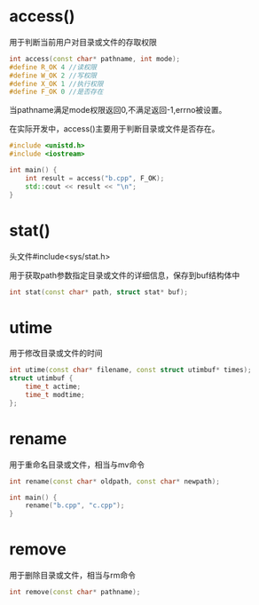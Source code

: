 # access()
用于判断当前用户对目录或文件的存取权限
```cpp
int access(const char* pathname, int mode);
#define R_OK 4 //读权限
#define W_OK 2 //写权限
#define X_OK 1 //执行权限
#define F_OK 0 //是否存在
```
当pathname满足mode权限返回0,不满足返回-1,errno被设置。

在实际开发中，access()主要用于判断目录或文件是否存在。
```cpp
#include <unistd.h>
#include <iostream>

int main() {
    int result = access("b.cpp", F_OK);
    std::cout << result << "\n";
}
```

# stat()
头文件#include<sys/stat.h>

用于获取path参数指定目录或文件的详细信息，保存到buf结构体中
```cpp
int stat(const char* path, struct stat* buf);
```

# utime
用于修改目录或文件的时间
```cpp
int utime(const char* filename, const struct utimbuf* times);
struct utimbuf {
    time_t actime;
    time_t modtime;
};
```

# rename
用于重命名目录或文件，相当与mv命令
```cpp
int rename(const char* oldpath, const char* newpath);

int main() {
    rename("b.cpp", "c.cpp");
}
```

# remove
用于删除目录或文件，相当与rm命令
```cpp
int remove(const char* pathname);
```